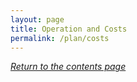 ```yaml
---
layout: page
title: Operation and Costs
permalink: /plan/costs
---
```



*[Return to the contents page](https://nicoboyce.github.io/plan/)*
